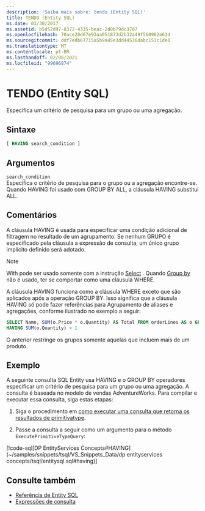 ```yaml
---
description: 'Saiba mais sobre: tendo (Entity SQL)'
title: TENDO (Entity SQL)
ms.date: 03/30/2017
ms.assetid: b5d52d97-8372-4335-beac-2d0b79dc3707
ms.openlocfilehash: 70ace20d67e93aa051873d2b32a49f560902e63d
ms.sourcegitcommit: ddf7edb67715a5b9a45e3dd44536dabc153c1de0
ms.translationtype: MT
ms.contentlocale: pt-BR
ms.lasthandoff: 02/06/2021
ms.locfileid: "99696874"
---
```

# <a name="having-entity-sql"></a>TENDO (Entity SQL)

Especifica um critério de pesquisa para um grupo ou uma agregação.  
  
## <a name="syntax"></a>Sintaxe  
  
```sql  
[ HAVING search_condition ]  
```  
  
## <a name="arguments"></a>Argumentos  

 `search_condition`  
 Especifica o critério de pesquisa para o grupo ou a agregação encontre-se. Quando HAVING foi usado com GROUP BY ALL, a cláusula HAVING substitui ALL.  
  
## <a name="remarks"></a>Comentários  

 A cláusula HAVING é usada para especificar uma condição adicional de filtragem no resultado de um agrupamento. Se nenhum GRUPO é especificado pela cláusula a expressão de consulta, um único grupo implícito definido será adotado.  
  
> [!NOTE]
> With pode ser usado somente com a instrução [Select](select-entity-sql.md) . Quando [Group by](group-by-entity-sql.md) não é usado, ter se comportar como uma cláusula WHERE.  
  
A cláusula HAVING funciona como a cláusula WHERE exceto que são aplicados após a operação GROUP BY. Isso significa que a cláusula HAVING só pode fazer referências para Agrupamento de aliases e agregações, conforme ilustrado no exemplo a seguir:
  
```sql  
SELECT Name, SUM(o.Price * o.Quantity) AS Total FROM orderLines AS o GROUP BY o.Product AS Name  
HAVING SUM(o.Quantity) > 1  
```  
  
 O anterior restringe os grupos somente aquelas que incluem mais de um produto.  
  
## <a name="example"></a>Exemplo  

 A seguinte consulta SQL Entity usa HAVING e o GROUP BY operadores especificar um critério de pesquisa para um grupo ou uma agregação. A consulta é baseada no modelo de vendas AdventureWorks. Para compilar e executar essa consulta, siga estas etapas:  
  
1. Siga o procedimento em [como executar uma consulta que retorna os resultados de primitivatype](../how-to-execute-a-query-that-returns-primitivetype-results.md).  
  
2. Passe a consulta a seguir como um argumento para o método `ExecutePrimitiveTypeQuery`:  
  
 [!code-sql[DP EntityServices Concepts#HAVING](~/samples/snippets/tsql/VS_Snippets_Data/dp entityservices concepts/tsql/entitysql.sql#having)]  
  
## <a name="see-also"></a>Consulte também

- [Referência de Entity SQL](entity-sql-reference.md)
- [Expressões de consulta](query-expressions-entity-sql.md)
